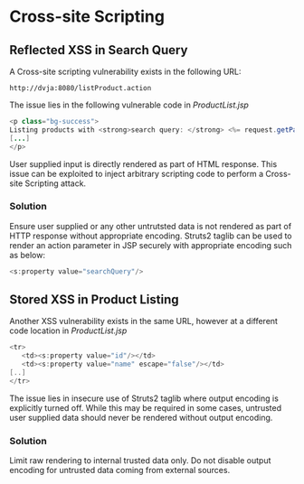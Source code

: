 # Cross-site Scripting

## Reflected XSS in Search Query

A Cross-site scripting vulnerability exists in the following URL:

```
http://dvja:8080/listProduct.action
```

The issue lies in the following vulnerable code in _ProductList.jsp_

```java
<p class="bg-success">
Listing products with <strong>search query: </strong> <%= request.getParameter("searchQuery") %>
[...]               
</p>
```

User supplied input is directly rendered as part of HTML response. This issue can be exploited to inject arbitrary
scripting code to perform a Cross-site Scripting attack.

### Solution

Ensure user supplied or any other untrutsted data is not rendered as part of HTTP response without appropriate encoding.
Struts2 taglib can be used to render an action parameter in JSP securely with appropriate encoding such as below:

```java
<s:property value="searchQuery"/>
```

## Stored XSS in Product Listing

Another XSS vulnerability exists in the same URL, however at a different code location in _ProductList.jsp_

```java
<tr>
   <td><s:property value="id"/></td>
   <td><s:property value="name" escape="false"/></td>
[..]
</tr>
```

The issue lies in insecure use of Struts2 taglib where output encoding is explicitly turned off. While this may be
required in some cases, untrusted user supplied data should never be rendered without output encoding.

### Solution

Limit raw rendering to internal trusted data only. Do not disable output encoding for untrusted data coming from
external sources.



